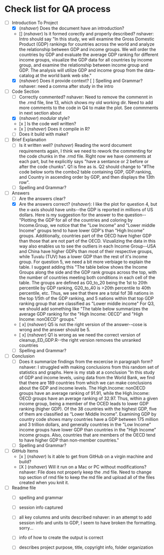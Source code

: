 # Check list for QA process 
- [ ] Introduction To Project
	- [x] (*nshaver*) Does the document have an introduction?
	- [] (*nshaver*) Is it formed corectly and properly described? nshaver: Intro should say "In this study, we will examine the Gross Domestic Product (GDP) rankings for countries across the world and analyze the relationship between GDP and income groups. We will order the countries by GDP and evaluate the average GDP ranking for different income groups, visualize the GDP data for all countries by income group, and examine the relationship between income group and GDP. The analysis will utilize GDP and income group from the data-catalog at the world bank web site."
	- [x] (*nshaver*) Does it provide context?
	[ ] Spelling and Grammar? nshaver: need a comma after study in the intro
- [ ] Code Section
	- [ ] Correctly commented? nshaver: Need to remove the commennt in the .rmd file, line 13, which shows my old working dir. Need to add more comments to the code in Q4 to make the plot. See commments in next section about 
	- [x] (*nshaver*) *modular* style?
	- [x ] Is the code well written? 
	- [x ] (*nshaver*) Does it compile in R? 
	- [ ] Does it build with make? 
- [ ] Brief Explanation
	- [ ] Is it written well? (*nshaver*) Reading the word document requirements again, I think we need to rework the commenting for the code chunks in the .rmd file. Right now we have comments at each part, but he explicitly says "have a sentance or 2 before or after the code chunks". Q1 is fine as is. Q2 should change to "#The code below sorts the combo2 table containing GDP, GDP.ranking, and  Country in ascending order by GDP, and then displays the 13th row".
	- [ ] Spelling and Grammar?
- [ ] Answers 
	- [ ] Are the answers clear?
	- [x] Are the answers correct? (*nshaver*): I like the plot for question 4, but the x-axis should have units--the GDP is reported in millions of US dollars. Here is my suggestion for the answer to the question--"Plotting the GDP for all of the countries and coloring by Income.Group, we notice that the "Low Income" and "Lower middle Income" groups tend to have lower GDP's than "High Income" groups. Additionally, countries part of the OECD have higher GDP than those that are not part of the OECD. Vizualizing the data in this way also enables us to see the outliers in each Income Group--USA and China have higher GDPs than most of their respective groups, while Tuvalu (TUV) has a lower GDP than the rest of it's income group. For question 5, we need a bit more verbiage to explain the table. I suggest adding this "The table below shows the Income Groups along the side and the GDP rank groups across the top, with the number of countries meeting both conditions in each cell of the table. The groups are defined as G0_to_20 being the 1st to 20th percentile by GDP ranking, G20_to_40 is >20th percentile to 40th percentile, etc. Thus, we see that there are a total fof 38 nations in the top 1/5th of the GDP ranking, and 5 nations within that top GDP ranking group that are classified as "Lower middle income" For Q3, we should add something like "The table below summarizes the average GDP ranking for the "High Income: OECD" and "High Income: nonOECD" groups."
	- [ x] (*nshaver*) Q5 is not the right version of the answer--cose is wrong and the answer should be 5. 
	- [ x] (*nshaver*) Q1 is wrong as we need the correct version of cleanup_ED_GDP.R--the right version removes the unranked countries
	- [ ] Spelling and Grammar?
- [ ] Conclusion
	- [ ] Does it summarize findings from the excercise in paragraph form? nshaver: I struggled with making conclusions from this random set of statistics and graphs. Here is my stab at a conclusion "In this study of GDP and income levels, using data from the World Bank, we find that there are 189 countries from which we can make conclusions about the GDP and income levels. The High.Income: nonOECD groups have an average ranking of 91.91, while the High.Income: OECD groups have an average ranking of 32.97. Thus, within a given income group, being a member of the OCED leads to lower GDP ranking (higher GDP). Of the 38 countries with the highest GDP, five of them are classified as “Lower Middle Income”. Examining GDP by country code shows many countries have a GDP between 175 million and 3 trillion dollars, and generally countries in the "Low Income" income groups have lower GDP than countries in the "High Income” income groups. Also, countries that are members of the OECD tend to have higher GDP than non-member countries."
	- [ ] Spelling and Grammar?
- [ ] GitHub Items
  - [x ] (*nshaver*) Is it able to get from GitHub on a virgin machine and build? 
  - [X ] (*nshaver*) Will it run on a Mac or PC without modifications?
  nshaver: File does not properly keep the .md file. Need to change top section of rmd file to keep the md file and upload all of the files created when you knit it.
- [ ] Readme file 
	- [ ] spelling and grammar
	- [ ] session info captured
	- [ ] all key columns and units described nshaver: in an attempt to add session info and units to GDP, I seem to have broken the formatting. sorry...
	- [ ] info of how to create the output is correct 
	- [ ] describes project purpose, title, copyright info, folder organization
	 
